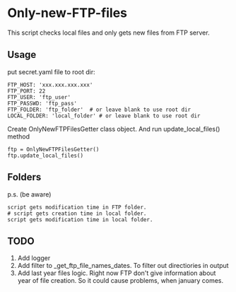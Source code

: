 # Only-new-FTP-files
This script checks local files and only gets new files from FTP server.

## Usage
put secret.yaml file to root dir:

    FTP_HOST: 'xxx.xxx.xxx.xxx'
    FTP_PORT: 22 
    FTP_USER: 'ftp_user'
    FTP_PASSWD: 'ftp_pass'
    FTP_FOLDER: 'ftp_folder'  # or leave blank to use root dir
    LOCAL_FOLDER: 'local_folder' # or leave blank to use root dir

Create OnlyNewFTPFilesGetter class object.
And run update_local_files() method

    ftp = OnlyNewFTPFilesGetter()
    ftp.update_local_files()

## Folders
p.s. (be aware)

    script gets modification time in FTP folder. 
    # script gets creation time in local folder. 
    script gets modification time in local folder. 
## TODO
1. Add logger
2. Add filter to _get_ftp_file_names_dates. To filter out directiories in output
3. Add last year files logic. Right now FTP don't give information about year of file creation. So it could cause problems, when january comes.